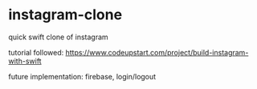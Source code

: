 # instagram-clone
quick swift clone of instagram

tutorial followed: https://www.codeupstart.com/project/build-instagram-with-swift

future implementation: firebase, login/logout

